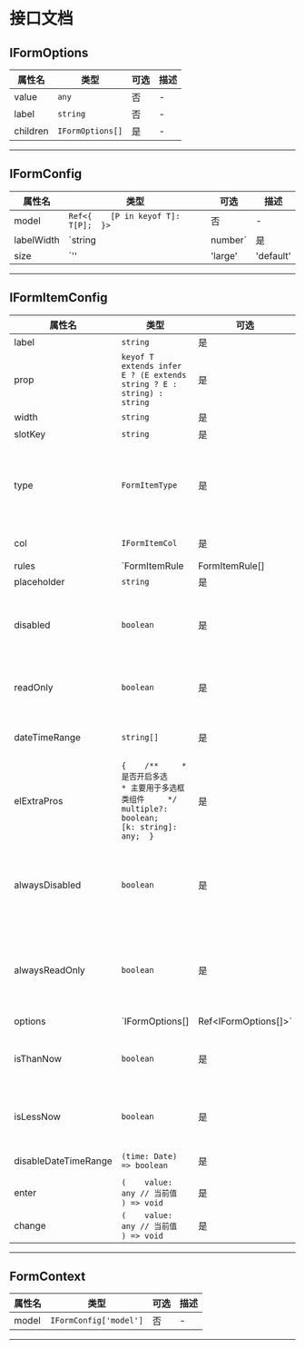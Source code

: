 # 接口文档

## IFormOptions

| 属性名 | 类型 | 可选 | 描述 |
| --- | --- | --- | --- |
| value | `any` | 否 | -
| label | `string` | 否 | -
| children | `IFormOptions[]` | 是 | -


---

## IFormConfig

| 属性名 | 类型 | 可选 | 描述 |
| --- | --- | --- | --- |
| model | `Ref<{    [P in keyof T]: T[P];  }>` | 否 | -
| labelWidth | `string | number` | 是 | 标签的长度，例如 '50px'。 作为 Form 直接子元素的 form-item 会继承该值。；可以使用 auto。
| size | `'' | 'large' | 'default' | 'small'` | 是 | 用于控制该表单内组件的尺寸


---

## IFormItemConfig

| 属性名 | 类型 | 可选 | 描述 |
| --- | --- | --- | --- |
| label | `string` | 是 | 标签名称
| prop | `keyof T extends infer E ? (E extends string ? E : string) : string` | 是 | 参数
| width | `string` | 是 | 表单组件宽度
| slotKey | `string` | 是 | 插槽名称
| type | `FormItemType` | 是 | form-item表单的类型；目前暂不支持上传类型组件，如需要，则建议使用插槽
| col | `IFormItemCol` | 是 | 栅格的布局方式
| rules | `FormItemRule | FormItemRule[] | boolean` | 是 | 表单校验规则
| placeholder | `string` | 是 | 输入框描述
| disabled | `boolean` | 是 | 启用状态-是否可以编辑；需要配置operationType使用
| readOnly | `boolean` | 是 | 是否只读；需要配置operationType使用
| dateTimeRange | `string[]` | 是 | 日期时间范围占位符；长度应该为2
| elExtraPros | `{    /**     * 是否开启多选     * 主要用于多选框类组件     */    multiple?: boolean;    [k: string]: any;  }` | 是 | el 额外参数
| alwaysDisabled | `boolean` | 是 | 是否一直禁用，为true时，处于不可编辑状态，disabled将会失效
| alwaysReadOnly | `boolean` | 是 | 是否一直禁用，为true时，处于不可编辑状态，readOnly将会失效
| options | `IFormOptions[] | Ref<IFormOptions[]>` | 是 | 下拉框、级联配置；同
| isThanNow | `boolean` | 是 | 日期时间可选范围： 是否可选在今天之后（包含今天）
| isLessNow | `boolean` | 是 | 日期时间可选范围： 是否可选在今天之前（包含今天）
| disableDateTimeRange | `(time: Date) => boolean` | 是 | 自定义限制日期时间范围
| enter | `(    value: any // 当前值  ) => void` | 是 | 回车
| change | `(    value: any // 当前值  ) => void` | 是 | -


---

## FormContext

| 属性名 | 类型 | 可选 | 描述 |
| --- | --- | --- | --- |
| model | `IFormConfig['model']` | 否 | -


---

